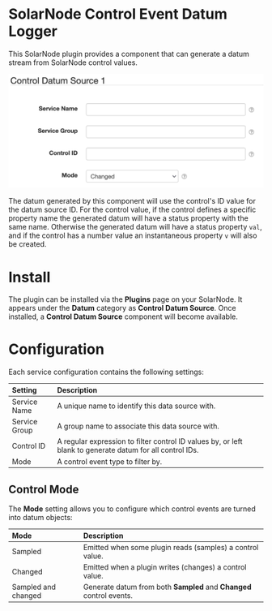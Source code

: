 # SolarNode Control Event Datum Logger

This SolarNode plugin provides a component that can generate a datum stream from SolarNode control
values.

![Control Datum Source settings](docs/solarnode-datum-control-settings.png)

The datum generated by this component will use the control's ID value for the datum source ID. For
the control value, if the control defines a specific property name the generated datum will have a
status property with the same name. Otherwise the generated datum will have a status property `val`,
and if the control has a number value an instantaneous property `v` will also be created.

# Install

The plugin can be installed via the **Plugins** page on your SolarNode. It appears under the
**Datum** category as **Control Datum Source**. Once installed, a **Control Datum Source**
component will become available.

# Configuration

Each service configuration contains the following settings:

| Setting               | Description  |
|:----------------------|:-------------|
| Service Name          | A unique name to identify this data source with.                                 |
| Service Group         | A group name to associate this data source with.                                 |
| Control ID            | A regular expression to filter control ID values by, or left blank to generate datum for all control IDs. |
| Mode                  | A control event type to filter by. |

## Control Mode

The **Mode** setting allows you to configure which control events are turned into datum objects:

| Mode | Description |
|:-----|:------------|
| Sampled | Emitted when some plugin reads (samples) a control value. |
| Changed | Emitted when a plugin writes (changes) a control value.   |
| Sampled and changed | Generate datum from both **Sampled** and **Changed** control events. |
